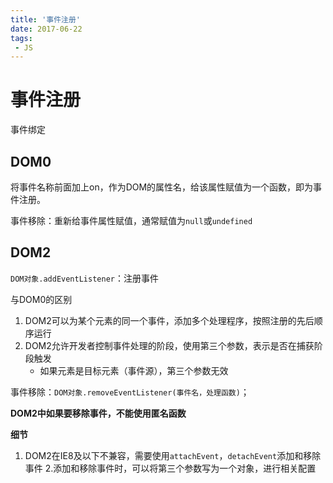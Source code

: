 ```yaml
---
title: '事件注册'
date: 2017-06-22
tags:
 - JS
---
```


# 事件注册

事件绑定

## DOM0

将事件名称前面加上on，作为DOM的属性名，给该属性赋值为一个函数，即为事件注册。

事件移除：重新给事件属性赋值，通常赋值为`null`或`undefined`

## DOM2

`DOM对象.addEventListener`：注册事件

与DOM0的区别

1. DOM2可以为某个元素的同一个事件，添加多个处理程序，按照注册的先后顺序运行
2. DOM2允许开发者控制事件处理的阶段，使用第三个参数，表示是否在捕获阶段触发
    - 如果元素是目标元素（事件源），第三个参数无效

事件移除：`DOM对象.removeEventListener(事件名，处理函数)`；

**DOM2中如果要移除事件，不能使用匿名函数**

**细节**

1. DOM2在IE8及以下不兼容，需要使用`attachEvent`，`detachEvent`添加和移除事件
2.添加和移除事件时，可以将第三个参数写为一个对象，进行相关配置
